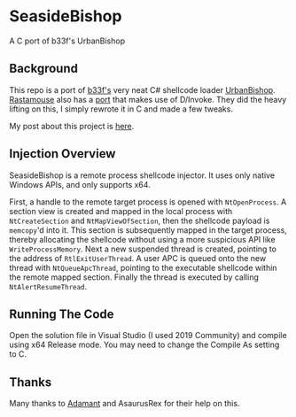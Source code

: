 # SeasideBishop
A C port of b33f's UrbanBishop

## Background

This repo is a port of [b33f's](https://github.com/FuzzySecurity) very neat C# shellcode loader [UrbanBishop](https://github.com/FuzzySecurity/Sharp-Suite/tree/master/UrbanBishop). [Rastamouse](https://github.com/rasta-mouse) also has a [port](https://github.com/rasta-mouse/RuralBishop) that makes use of D/Invoke. They did the heavy lifting on this, I simply rewrote it in C and made a few tweaks.

My post about this project is [here](https://www.solomonsklash.io/seaside-bishop.html).

## Injection Overview

SeasideBishop is a remote process shellcode injector. It uses only native Windows APIs, and only supports x64.

First, a handle to the remote target process is opened with `NtOpenProcess`. A section view is created and mapped
in the local process with `NtCreateSection` and `NtMapViewOfSection`, then the shellcode payload is `memcopy`'d
into it. This section is subsequently mapped in the target process, thereby allocating the shellcode without using
a more suspicious API like `WriteProcessMemory`. Next a new suspended thread is created, pointing to the
address of `RtlExitUserThread`. A user APC is queued onto the new thread with `NtQueueApcThread`, pointing
to the executable shellcode within the remote mapped section. Finally the thread is executed by calling
`NtAlertResumeThread`.

## Running The Code

Open the solution file in Visual Studio (I used 2019 Community) and compile using x64 Release mode. You may need to
change the Compile As setting to C.

## Thanks

Many thanks to [Adamant](https://krabsonsecurity.com/) and AsaurusRex for their help on this.
